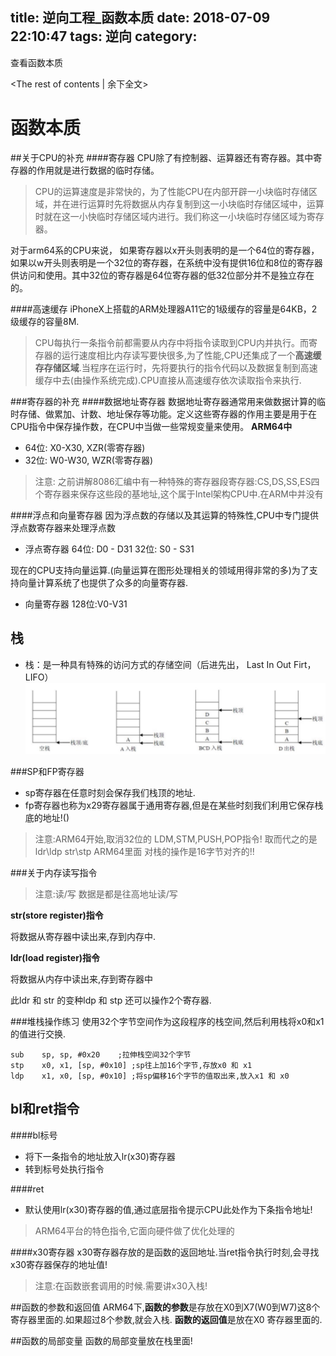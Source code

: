 title: 逆向工程_函数本质
date: 2018-07-09 22:10:47
tags: 逆向
category:
---

查看函数本质
<!-- more -->
<The rest of contents | 余下全文\>

# 函数本质

##关于CPU的补充
####寄存器
CPU除了有控制器、运算器还有寄存器。其中寄存器的作用就是进行数据的临时存储。
>CPU的运算速度是非常快的，为了性能CPU在内部开辟一小块临时存储区域，并在进行运算时先将数据从内存复制到这一小块临时存储区域中，运算时就在这一小快临时存储区域内进行。我们称这一小块临时存储区域为寄存器。

对于arm64系的CPU来说， 如果寄存器以x开头则表明的是一个64位的寄存器，如果以w开头则表明是一个32位的寄存器，在系统中没有提供16位和8位的寄存器供访问和使用。其中32位的寄存器是64位寄存器的低32位部分并不是独立存在的。

####高速缓存
iPhoneX上搭载的ARM处理器A11它的1级缓存的容量是64KB，2级缓存的容量8M.
>CPU每执行一条指令前都需要从内存中将指令读取到CPU内并执行。而寄存器的运行速度相比内存读写要快很多,为了性能,CPU还集成了一个**高速缓存存储区域**.当程序在运行时，先将要执行的指令代码以及数据复制到高速缓存中去(由操作系统完成).CPU直接从高速缓存依次读取指令来执行.



###寄存器的补充
####数据地址寄存器
数据地址寄存器通常用来做数据计算的临时存储、做累加、计数、地址保存等功能。定义这些寄存器的作用主要是用于在CPU指令中保存操作数，在CPU中当做一些常规变量来使用。
**ARM64中**

* 64位: X0-X30, XZR(零寄存器)
* 32位: W0-W30, WZR(零寄存器)

> 注意:
> 之前讲解8086汇编中有一种特殊的寄存器段寄存器:CS,DS,SS,ES四个寄存器来保存这些段的基地址,这个属于Intel架构CPU中.在ARM中并没有

####浮点和向量寄存器
因为浮点数的存储以及其运算的特殊性,CPU中专门提供浮点数寄存器来处理浮点数

* 浮点寄存器 64位: D0 - D31  32位: S0 - S31

现在的CPU支持向量运算.(向量运算在图形处理相关的领域用得非常的多)为了支持向量计算系统了也提供了众多的向量寄存器.

* 向量寄存器 128位:V0-V31


## 栈

* 栈：是一种具有特殊的访问方式的存储空间（后进先出， Last In Out Firt，LIFO）
![](逆向工程-函数本质/15193997917344/15193998892055.jpg)





###SP和FP寄存器
* sp寄存器在任意时刻会保存我们栈顶的地址.
* fp寄存器也称为x29寄存器属于通用寄存器,但是在某些时刻我们利用它保存栈底的地址!()

 > 注意:ARM64开始,取消32位的 LDM,STM,PUSH,POP指令! 取而代之的是ldr\ldp  str\stp
 > ARM64里面 对栈的操作是16字节对齐的!!




###关于内存读写指令
>注意:读/写 数据是都是往高地址读/写

**str(store register)指令**

将数据从寄存器中读出来,存到内存中.

**ldr(load register)指令**

将数据从内存中读出来,存到寄存器中

此ldr 和 str 的变种ldp 和 stp 还可以操作2个寄存器.

###堆栈操作练习
使用32个字节空间作为这段程序的栈空间,然后利用栈将x0和x1的值进行交换.

```
sub    sp, sp, #0x20	;拉伸栈空间32个字节
stp    x0, x1, [sp, #0x10] ;sp往上加16个字节,存放x0 和 x1
ldp    x1, x0, [sp, #0x10] ;将sp偏移16个字节的值取出来,放入x1 和 x0
```

## bl和ret指令
####bl标号

* 将下一条指令的地址放入lr(x30)寄存器
* 转到标号处执行指令

####ret

* 默认使用lr(x30)寄存器的值,通过底层指令提示CPU此处作为下条指令地址!

>ARM64平台的特色指令,它面向硬件做了优化处理的

####x30寄存器
x30寄存器存放的是函数的返回地址.当ret指令执行时刻,会寻找x30寄存器保存的地址值!

>注意:在函数嵌套调用的时候.需要讲x30入栈!


##函数的参数和返回值
ARM64下,**函数的参数**是存放在X0到X7(W0到W7)这8个寄存器里面的.如果超过8个参数,就会入栈.
**函数的返回值**是放在X0 寄存器里面的.


##函数的局部变量
函数的局部变量放在栈里面!
